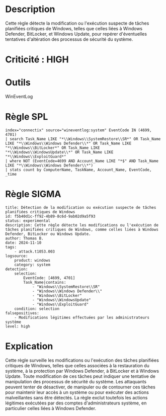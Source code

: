 # Description

Cette règle détecte la modification ou l'exécution suspecte de tâches planifiées critiques de Windows, telles que celles liées à Windows Defender, BitLocker, et Windows Update, pour repérer d'éventuelles tentatives d'altération des processus de sécurité du système.

# Criticité : **HIGH**

# Outils

WinEventLog

# Règle SPL

```
index="connectix" source="wineventlog:system" EventCode IN (4699, 4701)
| search Task_Name LIKE "*\\Windows\\SystemRestore\\SR*" OR Task_Name LIKE "*\\Windows\\Windows Defender\\*" OR Task_Name LIKE "*\\Windows\\BitLocker*" OR Task_Name LIKE "*\\Windows\\WindowsUpdate\\*" OR Task_Name LIKE "*\\Windows\\ExploitGuard*"
| where NOT (EventCode=4699 AND Account_Name LIKE "*$" AND Task_Name LIKE "*\\Windows\\Windows Defender\\*")
| stats count by ComputerName, TaskName, Account_Name, EventCode, _time
```

# Règle SIGMA

```
title: Détection de la modification ou exécution suspecte de tâches planifiées critiques de Windows
id: f5b40d1c-ff92-4b89-8c6d-9ab02d9a5f93
status: experimental
description: Cette règle détecte les modifications ou l'exécution de tâches planifiées critiques de Windows, comme celles liées à Windows Defender, BitLocker ou Windows Update.
author: Thomas B.
date: 2024-11-10
tags:
    - attack.t1053.003
logsource:
    product: windows
    category: system
detection:
    selection:
        EventCode: [4699, 4701]
        Task_Name|contains:
            - "Windows\\SystemRestore\\SR"
            - "Windows\\Windows Defender\\"
            - "Windows\\BitLocker"
            - "Windows\\WindowsUpdate"
            - "Windows\\ExploitGuard"
    condition: selection
falsepositives:
    - Modifications légitimes effectuées par les administrateurs système
level: high
```

# Explication

Cette règle surveille les modifications ou l'exécution des tâches planifiées critiques de Windows, telles que celles associées à la restauration du système, à la protection par Windows Defender, à BitLocker et à Windows Update. Toute modification de ces tâches peut indiquer une tentative de manipulation des processus de sécurité du système. Les attaquants peuvent tenter de désactiver, de manipuler ou de contourner ces tâches pour maintenir leur accès à un système ou pour exécuter des actions malveillantes sans être détectés. La règle exclut toutefois les actions légitimes exécutées par des comptes d'administrateurs système, en particulier celles liées à Windows Defender.